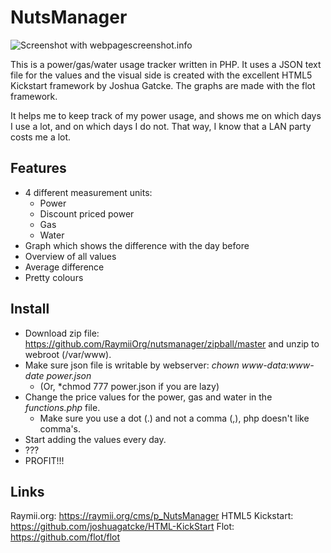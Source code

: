 # NutsManager

![Screenshot with webpagescreenshot.info](http://www.webpagescreenshot.info/i/265618-9302012113752am.png)

This is a power/gas/water usage tracker written in PHP. It uses a JSON text file for the values and the visual side is created with the excellent HTML5 Kickstart framework by Joshua Gatcke. The graphs are made with the flot framework.  

It helps me to keep track of my power usage, and shows me on which days I use a lot, and on which days I do not. That way, I know that a LAN party costs me a lot.

## Features

 - 4 different measurement units:
   - Power
   - Discount priced power
   - Gas
   - Water
- Graph which shows the difference with the day before
- Overview of all values
- Average difference
- Pretty colours

## Install

- Download zip file: https://github.com/RaymiiOrg/nutsmanager/zipball/master and unzip to webroot (/var/www).  
- Make sure json file is writable by webserver: *chown www-data:www-date power.json*
  - (Or, *chmod 777 power.json if you are lazy)
- Change the price values for the power, gas and water in the *functions.php* file.
  - Make sure you use a dot (.) and not a comma (,), php doesn't like comma's.
- Start adding the values every day.
- ???
- PROFIT!!!


## Links

Raymii.org: https://raymii.org/cms/p_NutsManager
HTML5 Kickstart: https://github.com/joshuagatcke/HTML-KickStart
Flot: https://github.com/flot/flot
